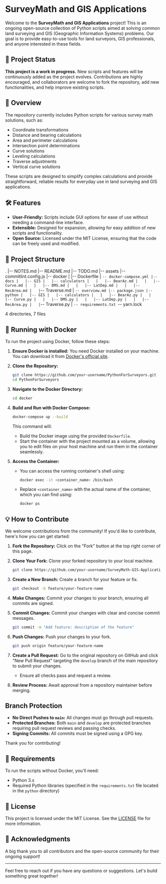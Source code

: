 # SurveyMath and GIS Applications

Welcome to the **SurveyMath and GIS Applications** project! This is an ongoing
open-source collection of Python scripts aimed at solving common land surveying
and GIS (Geographic Information Systems) problems. Our goal is to provide
easy-to-use tools for land surveyors, GIS professionals, and anyone interested
in these fields.

## 🚀 Project Status

**This project is a work in progress.** New scripts and features will be
continuously added as the project evolves. Contributions are highly encouraged,
and collaborators are welcome to fork the repository, add new functionalities,
and help improve existing scripts.

## 📜 Overview

The repository currently includes Python scripts for various survey math
solutions, such as:

- Coordinate transformations
- Distance and bearing calculations
- Area and perimeter calculations
- Intersection point determinations
- Curve solutions
- Leveling calculations
- Traverse adjustments
- Vertical curve solutions

These scripts are designed to simplify complex calculations and provide
straightforward, reliable results for everyday use in land surveying and GIS
applications.

## 🛠 Features

- **User-Friendly:** Scripts include GUI options for ease of use without needing
  a command-line interface.
- **Extensible:** Designed for expansion, allowing for easy addition of new
  scripts and functionality.
- **Open Source:** Licensed under the MIT License, ensuring that the code can be
  freely used and modified.

## 📁 Project Structure

. |-- NOTES.md |-- README.md |-- TODO.md |-- assets |-- commitlint.config.js |--
docker | |-- Dockerfile |
`-- docker-compose.yml |-- docs |   |-- GIS |   |-- calculators |   |   |-- BearAz.md |   |   |-- Curve.md |   |   |-- DMS.md |   |   |-- LatDep.md |   |   |-- RecArea.md |   |`--
Traverse.md |
`-- overview.md |-- package.json |-- python |   |-- GIS |   |-- calculators |   |   |-- BearAz.py |   |   |-- Curve.py |   |   |-- DMS.py |   |   |-- LatDep.py |   |   |-- RecArea.py |   |`--
Traverse.py | `-- requirements.txt `-- yarn.lock

4 directories, 7 files

## 🐳 Running with Docker

To run the project using Docker, follow these steps:

1. **Ensure Docker is installed:** You need Docker installed on your machine.
   You can download it from
   [Docker's official site](https://www.docker.com/products/docker-desktop/).

2. **Clone the Repository:**

   ```bash
   git clone https://github.com/your-username/PythonForSurveyors.git
   cd PythonForSurveyors
   ```

3. **Navigate to the Docker Directory:**

   ```bash
   cd docker
   ```

4. **Build and Run with Docker Compose:**

   ```bash
   docker-compose up --build
   ```

   This command will:

   - Build the Docker image using the provided `Dockerfile`.
   - Start the container with the project mounted as a volume, allowing you to
     edit files on your host machine and run them in the container seamlessly.

5. **Access the Container:**

   - You can access the running container's shell using:

     ```bash
     docker exec -it <container_name> /bin/bash
     ```

   - Replace `<container_name>` with the actual name of the container, which you
     can find using:

     ```bash
     docker ps
     ```

## 💡 How to Contribute

We welcome contributions from the community! If you'd like to contribute, here's
how you can get started:

1. **Fork the Repository:** Click on the "Fork" button at the top right corner
   of this page.
2. **Clone Your Fork:** Clone your forked repository to your local machine.

   ```bash
   git clone https://github.com/your-username/SurveyMath-GIS-Applications.git
   ```

3. **Create a New Branch:** Create a branch for your feature or fix.

   ```bash
   git checkout -b feature/your-feature-name
   ```

4. **Make Changes:** Commit your changes to your branch, ensuring all commits
   are signed.
5. **Commit Changes:** Commit your changes with clear and concise commit
   messages.

   ```bash
   git commit -m "Add feature: description of the feature"
   ```

6. **Push Changes:** Push your changes to your fork.

   ```bash
   git push origin feature/your-feature-name
   ```

7. **Create a Pull Request:** Go to the original repository on GitHub and click
   "New Pull Request" targeting the `develop` branch of the main repository to
   submit your changes.

   - Ensure all checks pass and request a review.

8. **Review Process:** Await approval from a repository maintainer before
   merging.

## Branch Protection

- **No Direct Pushes to `main`:** All changes must go through pull requests.
- **Protected Branches:** Both `main` and `develop` are protected branches
  requiring pull request reviews and passing checks.
- **Signing Commits:** All commits must be signed using a GPG key.

Thank you for contributing!

## 📝 Requirements

To run the scripts without Docker, you'll need:

- Python 3.x
- Required Python libraries (specified in the `requirements.txt` file located in
  the `python` directory)

## 📄 License

This project is licensed under the MIT License. See the [LICENSE](LICENSE) file
for more information.

## 🤝 Acknowledgments

A big thank you to all contributors and the open-source community for their
ongoing support!

---

Feel free to reach out if you have any questions or suggestions. Let's build
something great together!
